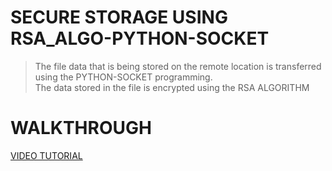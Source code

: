 # SECURE STORAGE USING RSA_ALGO-PYTHON-SOCKET

>The file data that is being stored on the remote location is transferred using the PYTHON-SOCKET programming.<br>
>The data stored in the file is encrypted using the RSA ALGORITHM

# WALKTHROUGH 

[VIDEO TUTORIAL](https://youtu.be/dQ-saITEvpk)
<!--Python Assignment for TA2 

 
## [Calculator](https://github.com/sagar98cyber/python-cheatsheet/blob/ta2-assignment-gui-calc/gui_calc.py)

## [Output](https://github.com/sagar98cyber/python-cheatsheet/blob/ta2-assignment-gui-calc/calcSnip.png)


## [Documentation](https://github.com/sagar98cyber/python-cheatsheet/blob/ta2-assignment-gui-calc/101CTMTCS2122040%20TA2%20Assignment.pdf)

## TASK 3: 
>  Upload the log file and study the outputs with different log parsing options in the SAWMILL Tool [Click Here](https://github.com/sagar98cyber/python/blob/ramya-sir-pracs/sawmill%20filters.png).

## TASK 4: Using Python, get the following outputs in form of individual files from the apache logs [file is attached herewith](https://github.com/sagar98cyber/python/blob/ramya-sir-pracs/apache_logs.txt)
> [Program](https://github.com/sagar98cyber/python/blob/ramya-sir-pracs/ip_address.py) <br>
> LIST OF ALL IP ADDRESSES <br>
> LIST OF ALL UNIQUE IP ADDRESSES <br>
> LIST OF IP ADDRESSES & THE VISITED URLS-->

